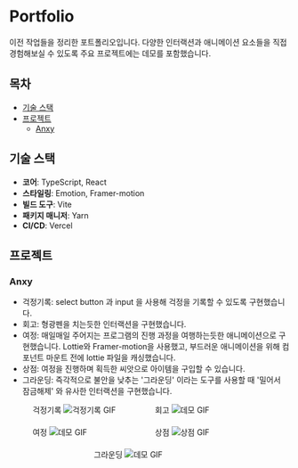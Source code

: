 # Portfolio

이전 작업들을 정리한 포트폴리오입니다. 다양한 인터랙션과 애니메이션 요소들을 직접 경험해보실 수 있도록 주요 프로젝트에는 데모를 포함했습니다.

## 목차

- [기술 스택](#기술-스택)
- [프로젝트](#프로젝트)
  - [Anxy](#Anxy)

## 기술 스택

- **코어**: TypeScript, React
- **스타일링**: Emotion, Framer-motion
- **빌드 도구**: Vite
- **패키지 매니저**: Yarn
- **CI/CD**: Vercel

## 프로젝트

### Anxy

- 걱정기록: select button 과 input 을 사용해 걱정을 기록할 수 있도록 구현했습니다.
- 회고: 형광펜을 치는듯한 인터랙션을 구현했습니다.
- 여정: 매일매일 주어지는 프로그램의 진행 과정을 여행하는듯한 애니메이션으로 구현했습니다. Lottie와 Framer-motion을 사용했고, 부드러운 애니메이션을 위해 컴포넌트 마운트 전에 lottie 파일을 캐싱했습니다.
- 상점: 여정을 진행하며 획득한 씨앗으로 아이템을 구입할 수 있습니다.
- 그라운딩: 즉각적으로 불안을 낮추는 '그라운딩' 이라는 도구를 사용할 때 '밀어서 잠금해제' 와 유사한 인터랙션을 구현했습니다.

<div style="display: flex; justify-content: center; align-items: center; gap: 20px; flex-wrap: wrap;">
<div style="flex:1; width: 200px; min-width: 200px; max-width: 200px;">
걱정기록
<img src="https://github.com/user-attachments/assets/4d121fa8-ec95-4c3d-a1a8-39b1b4636fb0" alt="걱정기록 GIF" >
</div>
<div style="flex:1; width: 200px; min-width: 200px; max-width: 200px;">
회고
<img src="https://github.com/user-attachments/assets/f31fe65c-b7c0-4dd3-b657-d646e3c2a879" alt="데모 GIF" >
</div>
<div style="flex:1; width: 200px; min-width: 200px; max-width: 200px;">
여정
<img src="https://github.com/user-attachments/assets/d5bba4eb-896f-4d63-bf44-504a94f38277" alt="데모 GIF">
</div>
<div style="flex:1; width: 200px; min-width: 200px; max-width: 200px;">
상점
<img src="https://github.com/user-attachments/assets/c8b4e5a4-d2e4-43b2-982b-666e49052ca9" alt="상점 GIF" >
</div>
<div style="flex:1; width: 200px; min-width: 200px; max-width: 200px;">
그라운딩
<img src="https://github.com/user-attachments/assets/8c4948e1-9c1b-4957-99f9-f981feb37bc9" alt="데모 GIF">
</div>
</div>
